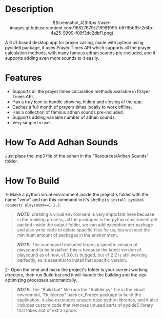 # Description
<p align="center">
![Screenshot_4](https://user-images.githubusercontent.com/16827679/219981995-b676bb95-2d4b-4a25-9999-f09f3dc2dbf1.png)
 </p>

A GUI-based desktop app for prayer calling, made with python using pyside6 package, it uses Prayer Times API which supports all the prayer calculation methods, with many famous adhan sounds pre-included, and it supports adding even more sounds to it easily.

# Features
- Supports all the prayer times calculation methods available in Prayer Times API.
- Has a tray icon to handle showing, hiding and closing of the app.
- Caches a full month of prayers times locally to work offline.
- Has a collection of famous adhan sounds pre-included.
- Supports adding variable number of adhan sounds.
- Very simple to use.


# How To Add Adhan Sounds
Just place the .mp3 file of the adhan in the "Resources/Adhan Sounds" folder.

# How To Build
1- Make a python virual environment inside the project's folder with the name "venv" and run this command in it's shell: ```pip install pyside6 requests playsound==1.2.2```.

> **_NOTE:_** creating a virual environment is very important here becuase in the building process, all the packages in the python enviroment get packed inside the output folder, we can add exception per package and also write code to delete spacific files for us, but we need the minimum amount of packages in the environment.

> **_NOTE:_** The command I included forces a specific version of playsound to be installed, this is because the latest version of playsound as of now, v1.3.0, is bugged, but v1.2.2 is still working perfectly, so is essential to install that specific version.

2- Open the cmd and make the project's folder is your current working directory, then run Build.bat and it will handle the building and the size optimizing processes automatically.

> **_NOTE:_** The "Build.bat" file runs the "Builder.py" file in the virual enviroment, "Builder.py" uses cx_Freeze package to build the application, it also exceludes unused base python libraries, and it also includes custom code that removes unused parts of pyside6 library that takes alot of extra space.
